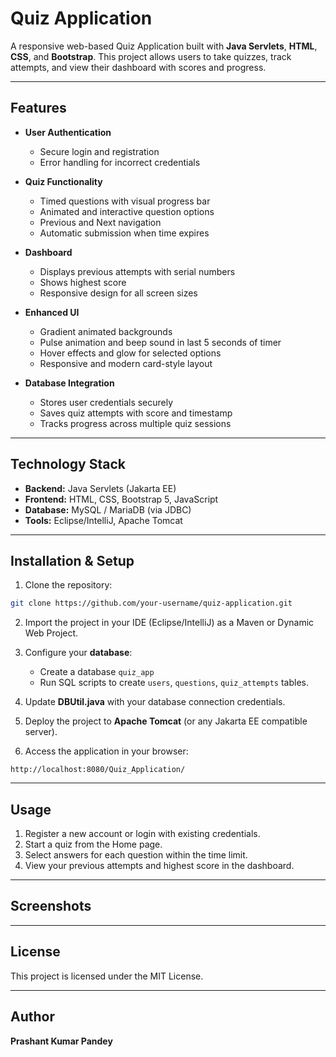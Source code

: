 # Quiz Application

A responsive web-based Quiz Application built with **Java Servlets**, **HTML**, **CSS**, and **Bootstrap**. This project allows users to take quizzes, track attempts, and view their dashboard with scores and progress.

---

## Features

- **User Authentication**

  - Secure login and registration
  - Error handling for incorrect credentials

- **Quiz Functionality**

  - Timed questions with visual progress bar
  - Animated and interactive question options
  - Previous and Next navigation
  - Automatic submission when time expires

- **Dashboard**

  - Displays previous attempts with serial numbers
  - Shows highest score
  - Responsive design for all screen sizes

- **Enhanced UI**

  - Gradient animated backgrounds
  - Pulse animation and beep sound in last 5 seconds of timer
  - Hover effects and glow for selected options
  - Responsive and modern card-style layout

- **Database Integration**

  - Stores user credentials securely
  - Saves quiz attempts with score and timestamp
  - Tracks progress across multiple quiz sessions

---

## Technology Stack

- **Backend:** Java Servlets (Jakarta EE)
- **Frontend:** HTML, CSS, Bootstrap 5, JavaScript
- **Database:** MySQL / MariaDB (via JDBC)
- **Tools:** Eclipse/IntelliJ, Apache Tomcat

---

## Installation & Setup

1. Clone the repository:

```bash
git clone https://github.com/your-username/quiz-application.git
```

2. Import the project in your IDE (Eclipse/IntelliJ) as a Maven or Dynamic Web Project.

3. Configure your **database**:

   - Create a database `quiz_app`
   - Run SQL scripts to create `users`, `questions`, `quiz_attempts` tables.

4. Update **DBUtil.java** with your database connection credentials.

5. Deploy the project to **Apache Tomcat** (or any Jakarta EE compatible server).

6. Access the application in your browser:

```
http://localhost:8080/Quiz_Application/
```

---

## Usage

1. Register a new account or login with existing credentials.
2. Start a quiz from the Home page.
3. Select answers for each question within the time limit.
4. View your previous attempts and highest score in the dashboard.

---

## Screenshots

&#x20;&#x20;

---

## License

This project is licensed under the MIT License.

---

## Author

**Prashant Kumar Pandey**


